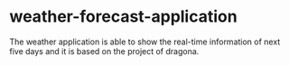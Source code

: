 # weather-forecast-application
The weather application is able to show the real-time information of next five days and it is based on the project of dragona.
